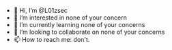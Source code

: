 - 👋 Hi, I’m @L01zsec
- 👀 I’m interested in none of your concern 
- 🌱 I’m currently learning none of your concerns
- 💞️ I’m looking to collaborate on none of your concerns
- 📫 How to reach me: don't. 

<!---
L01zsec/L01zsec is a ✨ special ✨ repository because its `README.md` (this file) appears on your GitHub profile.
You can click the Preview link to take a look at your changes.
--->
